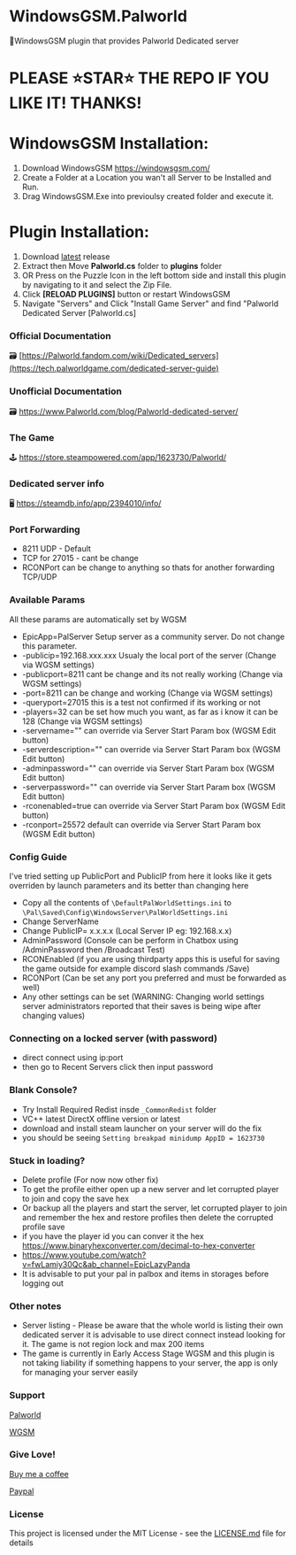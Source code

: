 # WindowsGSM.Palworld
🧩WindowsGSM plugin that provides Palworld Dedicated server

# PLEASE ⭐STAR⭐ THE REPO IF YOU LIKE IT! THANKS!

# WindowsGSM Installation: 
1. Download  WindowsGSM https://windowsgsm.com/ 
2. Create a Folder at a Location you wan't all Server to be Installed and Run.
4. Drag WindowsGSM.Exe into previoulsy created folder and execute it.

# Plugin Installation:
1. Download [latest](https://github.com/ohmcodes/WindowsGSM.Palworld/releases/latest) release
2. Extract then Move **Palworld.cs** folder to **plugins** folder
3. OR Press on the Puzzle Icon in the left bottom side and install this plugin by navigating to it and select the Zip File.
4. Click **[RELOAD PLUGINS]** button or restart WindowsGSM
5. Navigate "Servers" and Click "Install Game Server" and find "Palworld Dedicated Server [Palworld.cs]

### Official Documentation
🗃️ [https://Palworld.fandom.com/wiki/Dedicated_servers](https://tech.palworldgame.com/dedicated-server-guide)

### Unofficial Documentation
🗃️ https://www.Palworld.com/blog/Palworld-dedicated-server/

### The Game
🕹️ https://store.steampowered.com/app/1623730/Palworld/

### Dedicated server info
🖥️ https://steamdb.info/app/2394010/info/

### Port Forwarding
- 8211 UDP - Default
- TCP for 27015 - cant be change
- RCONPort can be change to anything so thats for another forwarding TCP/UDP

### Available Params
All these params are automatically set by WGSM
- EpicApp=PalServer	            Setup server as a community server. Do not change this parameter.
- -publicip=192.168.xxx.xxx     Usualy the local port of the server (Change via WGSM settings)
- -publicport=8211              cant be change and its not really working (Change via WGSM settings)
- -port=8211                    can be change and working (Change via WGSM settings)
- -queryport=27015              this is a test not confirmed if its working or not
- -players=32                   can be set how much you want, as far as i know it can be 128 (Change via WGSM settings)
- -servername=""                can override via Server Start Param box (WGSM Edit button)
- -serverdescription=""         can override via Server Start Param box (WGSM Edit button)
- -adminpassword=""             can override via Server Start Param box (WGSM Edit button)
- -serverpassword=""            can override via Server Start Param box (WGSM Edit button)
- -rconenabled=true             can override via Server Start Param box (WGSM Edit button)
- -rconport=25572               default can override via Server Start Param box (WGSM Edit button)

### Config Guide
I've tried setting up PublicPort and PublicIP from here it looks like it gets overriden by launch parameters and its better than changing here
- Copy all the contents of `\DefaultPalWorldSettings.ini` to `\Pal\Saved\Config\WindowsServer\PalWorldSettings.ini`
- Change ServerName
- Change PublicIP= x.x.x.x (Local Server IP eg: 192.168.x.x)
- AdminPassword (Console can be perform in Chatbox using /AdminPassword then /Broadcast Test)
- RCONEnabled (if you are using thirdparty apps this is useful for saving the game outside for example discord slash commands /Save)
- RCONPort (Can be set any port you preferred and must be forwarded as well)
- Any other settings can be set (WARNING: Changing world settings server administrators reported that their saves is being wipe after changing values)

### Connecting on a locked server (with password)
- direct connect using ip:port
- then go to Recent Servers click then input password

### Blank Console?
- Try Install Required Redist insde `_CommonRedist` folder
- VC++ latest  DirectX offline version or latest
- download and install steam launcher on your server will do the fix
- you should be seeing `Setting breakpad minidump AppID = 1623730`

### Stuck in loading?
- Delete profile (For now now other fix)
- To get the profile either open up a new server and let corrupted player to join and copy the save hex
- Or backup all the players and start the server, let corrupted player to join and remember the hex and restore profiles then delete the corrupted profile save
- if you have the player id you can conver it the hex https://www.binaryhexconverter.com/decimal-to-hex-converter
- https://www.youtube.com/watch?v=fwLamiy30Qc&ab_channel=EpicLazyPanda 
- It is advisable to put your pal in palbox and items in storages before logging out

### Other notes
- Server listing - Please be aware that the whole world is listing their own dedicated server it is advisable to use direct connect instead looking for it. The game is not region lock and max 200 items
- The game is currently in Early Access Stage WGSM and this plugin is not taking liability if something happens to your server, the app is only for managing your server easily

### Support
[Palworld](https://discord.com/channels/505994577942151180/1196354410868117525)

[WGSM](https://discord.com/channels/590590698907107340/645730252672335893)

### Give Love!
[Buy me a coffee](https://www.buymeacoffee.com/ohmcodes)

[Paypal](https://www.paypal.com/donate/?business=8389QZ23QRDPE&no_recurring=0&item_name=Game+Server%2FTools+Community+Donations&currency_code=CAD)

### License
This project is licensed under the MIT License - see the <a href="https://github.com/ohmcodes/WindowsGSM.Palworld/blob/main/LICENSE">LICENSE.md</a> file for details

